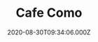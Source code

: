 ---
date: 2020-08-30T09:34:06.000Z
title: Cafe Como
latitude: 52.092888
longitude: 0.8363815
category: checkin
---